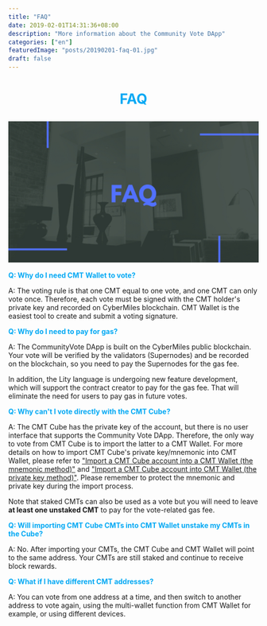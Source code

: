 ```yaml
---
title: "FAQ"
date: 2019-02-01T14:31:36+08:00
description: "More information about the Community Vote DApp"
categories: ["en"]
featuredImage: "posts/20190201-faq-01.jpg"
draft: false
---
```


# **<font color="#03a9f4"><p align="center">FAQ</p></font>**

![](posts/20190201-faq-01.jpg)

**<font color="#03a9f4">Q: Why do I need CMT Wallet to vote?</font>**

A: The voting rule is that one CMT equal to one vote, and one CMT can only vote once. Therefore, each vote must be signed with the CMT holder's private key and recorded on CyberMiles blockchain. CMT Wallet is the easiest tool to create and submit a voting signature.


**<font color="#03a9f4">Q: Why do I need to pay for gas?</font>**

A: The CommunityVote DApp is built on the CyberMiles public blockchain. Your vote will be verified by the validators (Supernodes) and be recorded on the blockchain, so you need to pay the Supernodes for the gas fee.

In addition, the Lity language is undergoing new feature development, which will support the contract creator to pay for the gas fee. That will eliminate the need for users to pay gas in future votes. 


**<font color="#03a9f4">Q: Why can't I vote directly with the CMT Cube?</font>**

A: The CMT Cube has the private key of the account, but there is no user interface that supports the Community Vote DApp. Therefore, the only way to vote from CMT Cube is to import the latter to a CMT Wallet. For more details on how to import CMT Cube's private key/mnemonic into CMT Wallet, please refer to ["Import a CMT Cube account into a CMT Wallet (the mnemonic method)"](https://cybermiles.cdn.prismic.io/cybermiles%2Fe5b18263-46f1-4cac-9211-c8b118d26bae_import+a+cmt+cube+account+into+a+cmt+wallet+%28the+mnemonic+method%29.pdf) and ["Import a CMT Cube account into CMT Wallet (the private key method)"](https://cybermiles.cdn.prismic.io/cybermiles%2Fcb3c9f3a-c6fa-4160-a43f-2b7ab94a9cb3_import+a+cmt+cube+account+into+cmt+wallet+%28the+private+key+method%29.pdf). Please remember to protect the mnemonic and private key during the import process.

Note that staked CMTs can also be used as a vote but you will need to leave **at least one unstaked CMT** to pay for the vote-related gas fee. 


**<font color="#03a9f4">Q: Will importing CMT Cube CMTs into CMT Wallet unstake my CMTs in the Cube?</font>**

A: No. After importing your CMTs, the CMT Cube and CMT Wallet will point to the same address. Your CMTs are still staked and continue to receive block rewards.


**<font color="#03a9f4">Q: What if I have different CMT addresses?</font>**

A: You can vote from one address at a time, and then switch to another address to vote again, using the multi-wallet function from CMT Wallet for example, or using different devices. 
